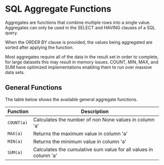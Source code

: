 # SQL Aggregate Functions

Aggregates are functions that combine multiple rows into a single value. Aggregates can only be used in the SELECT and HAVING clauses of a SQL query.

When the ORDER BY clause is provided, the values being aggregated are sorted after applying the function. 

Most aggregates require all of the data in the result set in order to complete, for large datasets this may result in memory issues. COUNT, MIN, MAX, and SUM have optimized implementations enabling them to run over massive data sets. 

## General Functions

The table below shows the available general aggregate functions.

Function   | Description
---------- | ----------------------------------------------------------------
`COUNT(a)` | Calculates the number of non None values in column 'a'
`MAX(a)`   | Returns the maximum value in column 'a'
`MIN(a)`   | Returns the minimum value in column 'a'
`SUM(a)`   | Calculates the cumulative sum value for all values in column 'a'

